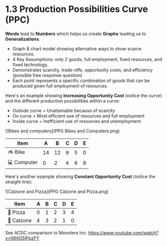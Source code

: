 # 1.3 Production Possibilities Curve (PPC)

**Words** lead to **Numbers** which helps us create **Graphs** leading us to **Generalizations**.

- Graph & chart model showing alternative ways to show scarce resources.
- 4 Key Assumptions: only 2 goods, full employment, fixed resources, and fixed technology.
- Demonstrates scarcity, trade-offs, opportunity costs, and efficiency (possible free response question)
- Each point represents a specific combination of goods that can be produced given full employment of resources.

Here's an example showing **Increasing Opportunity Cost** (notice the curve) and the different production possibilities within a curve:

- Outside curve = Unattainable because of scarcity
- On curve = Most efficient use of resources and full employment
- Inside curve = Inefficient use of resources and unemployment

![Bikes and computers](PPG Bikes and Computers.png)

| Item | A | B | C | D | E |
| -- | -- | -- | -- | -- | -- |
| :bike: Bike | 14 | 12 | 9 | 5 | 0 |
| :computer: Computer | 0 | 2 | 4 | 6 | 8 |

Here's another example showing **Constant Opportunity Cost** (notice the straight line):

![Calzone and Pizza](PPG Calzone and Pizza.png)

| Item | A | B | C | D | E |
| -- | -- | -- | -- | -- | -- |
| :pizza: Pizza | 0 | 1 | 2 | 3 | 4 |
| :egg: Calzone | 4 | 3 | 2 | 1 | 0 |



See ACDC comparison to Monsters Inc: https://www.youtube.com/watch?v=tW4G5IPpzFY

